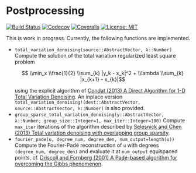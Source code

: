 # Postprocessing

[![Build Status](https://github.com/ranocha/Postprocessing.jl/workflows/CI/badge.svg)](https://github.com/ranocha/Postprocessing.jl/actions?query=workflow%3ACI)
[![Codecov](https://codecov.io/gh/ranocha/Postprocessing.jl/branch/master/graph/badge.svg)](https://codecov.io/gh/ranocha/Postprocessing.jl)
[![Coveralls](https://coveralls.io/repos/github/ranocha/Postprocessing.jl/badge.svg?branch=master)](https://coveralls.io/github/ranocha/Postprocessing.jl?branch=master)
[![License: MIT](https://img.shields.io/badge/License-MIT-success.svg)](https://opensource.org/licenses/MIT)

<!-- [![Build Status](https://ci.appveyor.com/api/projects/status/github/ranocha/Postprocessing.jl?svg=true)](https://ci.appveyor.com/project/ranocha/Postprocessing-jl)
[![PkgEval](https://juliaci.github.io/NanosoldierReports/pkgeval_badges/P/Postprocessing.svg)](https://juliaci.github.io/NanosoldierReports/pkgeval_badges/report.html) -->

This is work in progress. Currently, the following functions are implemented.
- `total_variation_denoising(source::AbstractVector, λ::Number)`
  Compute the solution of the total variation regularized least square problem
  ```math
      \\min_x \\frac{1}{2} \\sum_{k} |y_k - x_k|^2 + \\lambda \\sum_{k} |x_{k+1} - x_{k}|
  ```
  using the explicit algorithm of
  [Condat (2013) A Direct Algorithm for 1-D Total Variation Denoising](https://doi.org/10.1109/LSP.2013.2278339).
  An inplace version `total_variation_denoising!(dest::AbstractVector, source::AbstractVector, λ::Number)`
  is also provided.
- `group_sparse_total_variation_denoising(y::AbstractVector, λ::Number; group_size::Integer=1, max_iter::Integer=100)`
  Compute `max_iter` iterations of the algorithm described by
  [Selesnick and Chen (2013) Total variation denoising with overlapping group sparsity](https://doi.org/10.1109/ICASSP.2013.6638755).
- `fourier_pade(u, degree_num, degree_den, num_output=length(u))`
  Compute the Fourier-Padé reconstruction of `u` with degrees
  `(degree_num, degree_den)` and evaluate it at `num_output`
  equispaced points,
  cf. [Driscoll and Fornberg (2001) A Padé-based algorithm for overcoming the Gibbs phenomenon](https://doi.org/10.1023/A:1016648530648).
